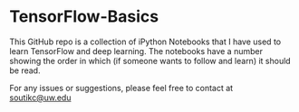 # TensorFlow-Basics

This GitHub repo is a collection of iPython Notebooks that I have used to learn TensorFlow and deep learning. 
The notebooks have a number showing the order in which (if someone wants to follow and learn) it should be read.

For any issues or suggestions, please feel free to contact at soutikc@uw.edu
